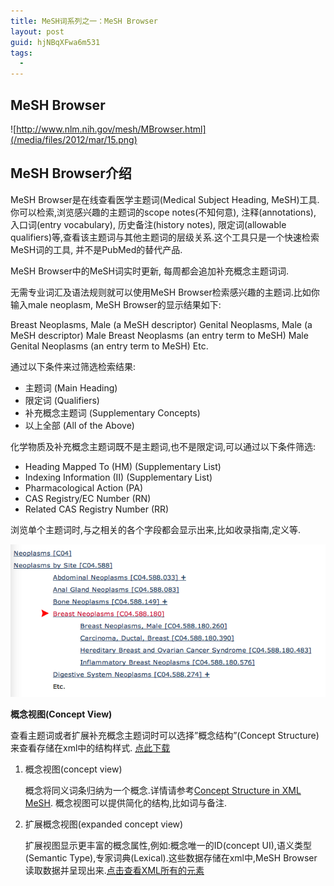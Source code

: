 ```yaml
---
title: MeSH词系列之一：MeSH Browser
layout: post
guid: hjNBqXFwa6m531
tags:
  - 
---
```



## MeSH Browser


<span class="image-1200">![http://www.nlm.nih.gov/mesh/MBrowser.html](/media/files/2012/mar/15.png)</span>
 

## MeSH Browser介绍

MeSH Browser是在线查看医学主题词(Medical Subject Heading, MeSH)工具. 你可以检索,浏览感兴趣的主题词的scope notes(不知何意), 注释(annotations), 入口词(entry vocabulary), 历史备注(history notes), 限定词(allowable qualifiers)等,查看该主题词与其他主题词的层级关系.这个工具只是一个快速检索MeSH词的工具, 并不是PubMed的替代产品.

MeSH Browser中的MeSH词实时更新, 每周都会追加补充概念主题词词.

无需专业词汇及语法规则就可以使用MeSH Browser检索感兴趣的主题词.比如你输入male neoplasm, MeSH Browser的显示结果如下:

Breast Neoplasms, Male (a MeSH descriptor)
Genital Neoplasms, Male (a MeSH descriptor)
Male Breast Neoplasms (an entry term to MeSH)
Male Genital Neoplasms (an entry term to MeSH)
Etc.


通过以下条件来过筛选检索结果:

* 主题词 (Main Heading)
* 限定词 (Qualifiers)
* 补充概念主题词 (Supplementary Concepts)
* 以上全部 (All of the Above)

化学物质及补充概念主题词既不是主题词,也不是限定词,可以通过以下条件筛选:

* Heading Mapped To (HM) (Supplementary List)
* Indexing Information (II) (Supplementary List)
* Pharmacological Action (PA)
* CAS Registry/EC Number (RN)
* Related CAS Registry Number (RR)

浏览单个主题词时,与之相关的各个字段都会显示出来,比如收录指南,定义等.

<span class="image-1200">![](/media/files/2012/mar/15-1.png)</span>


**概念视图(Concept View)**

查看主题词或者扩展补充概念主题词时可以选择”概念结构”(Concept Structure)来查看存储在xml中的结构样式. [点此下载](http://www.nlm.nih.gov/mesh/filelist.html)

1. 概念视图(concept view)  

	概念将同义词条归纳为一个概念.详情请参考[Concept Structure in XML MeSH](http://www.nlm.nih.gov/mesh/concept_structure.html). 概念视图可以提供简化的结构,比如词与备注.
	
2. 扩展概念视图(expanded concept view)  

	扩展视图显示更丰富的概念属性,例如:概念唯一的ID(concept UI),语义类型(Semantic Type),专家词典(Lexical).这些数据存储在xml中,MeSH Browser读取数据并呈现出来.[点击查看XML所有的元素](http://www.nlm.nih.gov/mesh/xml_data_elements.html)
